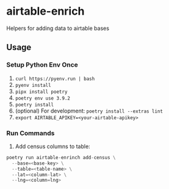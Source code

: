 # airtable-enrich

Helpers for adding data to airtable bases

## Usage

### Setup Python Env Once

1. `curl https://pyenv.run | bash`
1. `pyenv install`
1. `pipx install poetry`
1. `poetry env use 3.9.2`
1. `poetry install`
1. (optional) For development: `poetry install --extras lint`
1. `export AIRTABLE_APIKEY=<your-airtable-apikey>`

### Run Commands

1. Add census columns to table:

```python
poetry run airtable-enrinch add-census \
  --base=<base-key> \
  --table=<table-name> \
  --lat=<column-lat> \
  --lng=<column=lng>
```
